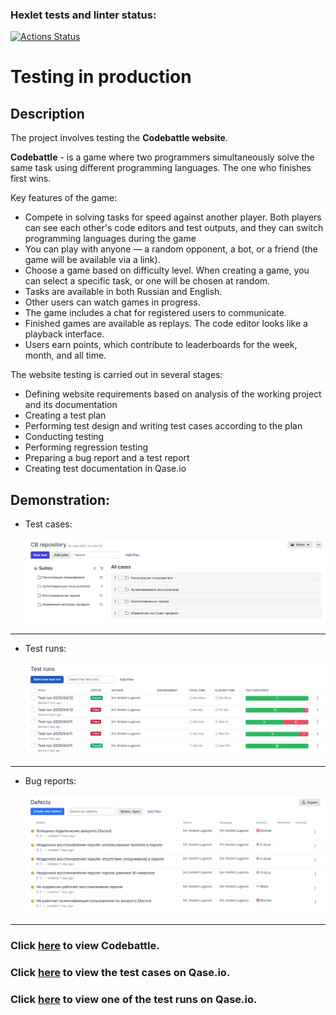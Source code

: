 ### Hexlet tests and linter status:

[![Actions Status](https://github.com/hitriylis/qa-engineer-project-85/actions/workflows/hexlet-check.yml/badge.svg)](https://github.com/hitriylis/qa-engineer-project-85/actions)

# Testing in production

## Description

The project involves testing the **Codebattle website**.

**Codebattle** - is a game where two programmers simultaneously solve the same task using different programming languages. The one who finishes first wins.

Key features of the game:

- Compete in solving tasks for speed against another player. Both players can see each other's code editors and test outputs, and they can switch programming languages during the game
- You can play with anyone — a random opponent, a bot, or a friend (the game will be available via a link).
- Choose a game based on difficulty level. When creating a game, you can select a specific task, or one will be chosen at random.
- Tasks are available in both Russian and English.
- Other users can watch games in progress.
- The game includes a chat for registered users to communicate.
- Finished games are available as replays. The code editor looks like a playback interface.
- Users earn points, which contribute to leaderboards for the week, month, and all time.

The website testing is carried out in several stages:

- Defining website requirements based on analysis of the working project and its documentation
- Creating a test plan
- Performing test design and writing test cases according to the plan
- Conducting testing
- Performing regression testing
- Preparing a bug report and a test report
- Creating test documentation in Qase.io

## Demonstration:

- Test cases:

  ![Laptop size](./src/demo/test-cases.jpg "Test cases")

---

- Test runs:

  ![Tablet size](./src/demo/test-runs.jpg "Test runs")

---

- Bug reports:

  ![Mobile size](./src/demo/bug-reports.jpg "Bug reports")

---

### Click [here](https://codebattle.hexlet.io/) to view Codebattle.

### Click [here](https://drive.google.com/file/d/1-GgJs6HZRRSecTvxt8ad0AwUSqfsseSO/view?usp=sharing) to view the test cases on Qase.io.

### Click [here](https://drive.google.com/file/d/1n4o9le-I-QwzJwy4-x7kyJhY-Tgti6Fx/view?usp=sharing) to view one of the test runs on Qase.io.
